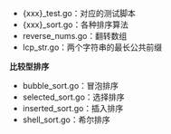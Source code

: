 
- {xxx}_test.go：对应的测试脚本
- {xxx}_sort.go：各种排序算法
- reverse_nums.go：翻转数组
- lcp_str.go：两个字符串的最长公共前缀


**比较型排序**

- bubble_sort.go：冒泡排序
- selected_sort.go：选择排序
- inserted_sort.go：插入排序
- shell_sort.go：希尔排序
